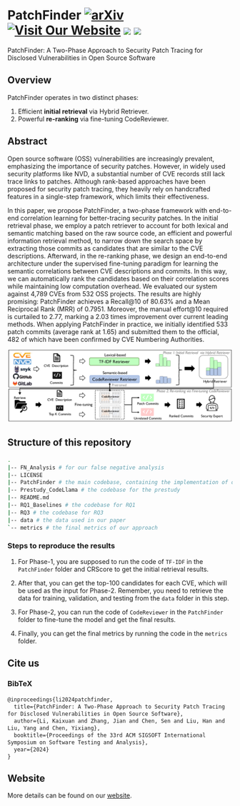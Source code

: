 # PatchFinder [![arXiv](https://img.shields.io/badge/arXiv-<2407.17065>-<COLOR>.svg)](https://arxiv.org/abs/2407.17065) [![Visit Our Website](https://img.shields.io/badge/Google_Site-_PatchFinder-blue)](https://sites.google.com/view/issta2024-patchfinder/home) ![](https://img.shields.io/badge/CCF-A-red?style=flat-square) [![](https://img.shields.io/badge/ISSTA-2024-blue?style=flat-square)](https://2024.issta.org/)


PatchFinder: A Two-Phase Approach to Security Patch Tracing for Disclosed Vulnerabilities in Open Source Software


## Overview
PatchFinder operates in two distinct phases:

1. Efficient **initial retrieval** via Hybrid Retriever.
2. Powerful **re-ranking** via fine-tuning CodeReviewer.

## Abstract
Open source software (OSS) vulnerabilities are increasingly prevalent, emphasizing the importance of security patches. However, in widely used security platforms like NVD, a substantial number of CVE records still lack trace links to patches. Although rank-based approaches have been proposed for security patch tracing, they heavily rely on handcrafted features in a single-step framework, which limits their effectiveness.

In this paper, we propose PatchFinder, a two-phase framework with end-to-end correlation learning for better-tracing security patches. In the initial retrieval phase, we employ a patch retriever to account for both lexical and semantic matching based on the raw source code, an efficient and powerful information retrieval method, to narrow down the search space by extracting those commits as candidates that are similar to the CVE descriptions. Afterward, in the re-ranking phase, we design an end-to-end architecture under the supervised fine-tuning paradigm for learning the semantic correlations between CVE descriptions and commits. In this way, we can automatically rank the candidates based on their correlation scores while maintaining low computation overhead. We evaluated our system against 4,789 CVEs from 532 OSS projects. The results are highly promising: PatchFinder achieves a Recall@10 of 80.63% and a Mean Reciprocal Rank (MRR) of 0.7951. Moreover, the manual effort@10 required is curtailed to 2.77, marking a 2.03 times improvement over current leading methods. 
When applying PatchFinder in practice, we initially identified 533 patch commits (average rank at 1.65) and submitted them to the official, 482 of which have been confirmed by CVE Numbering Authorities.


![overview of out approach](./overview-github.png)

## Structure of this repository

```bash
.
|-- FN_Analysis # for our false negative analysis
|-- LICENSE
|-- PatchFinder # the main codebase, containing the implementation of our approach
|-- Prestudy_CodeLlama # the codebase for the prestudy
|-- README.md
|-- RQ1_Baselines # the codebase for RQ1
|-- RQ3 # the codebase for RQ3
|-- data # the data used in our paper
`-- metrics # the final metrics of our approach

```

### Steps to reproduce the results

1. For Phase-1, you are supposed to run the code of `TF-IDF` in the `PatchFinder` folder and CRScore to get the initial retrieval results. 

2. After that, you can get the top-100 candidates for each CVE, which will be used as the input for Phase-2. Remember, you need to retrieve the data for training, validation, and testing from the `data` folder in this step.

3. For Phase-2, you can run the code of `CodeReviewer` in the `PatchFinder` folder to fine-tune the model and get the final results.

4. Finally, you can get the final metrics by running the code in the `metrics` folder.

## Cite us

### BibTeX

```
@inproceedings{li2024patchfinder,
  title={PatchFinder: A Two-Phase Approach to Security Patch Tracing for Disclosed Vulnerabilities in Open Source Software},
  author={Li, Kaixuan and Zhang, Jian and Chen, Sen and Liu, Han and Liu, Yang and Chen, Yixiang},
  booktitle={Proceedings of the 33rd ACM SIGSOFT International Symposium on Software Testing and Analysis},
  year={2024}
}
```
## Website

More details can be found on our [website](https://sites.google.com/view/issta2024-patchfinder/home). 

